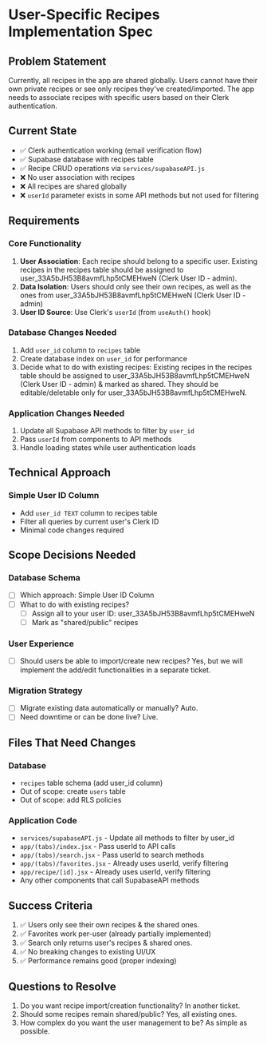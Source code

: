 # User-Specific Recipes Implementation Spec

## Problem Statement
Currently, all recipes in the app are shared globally. Users cannot have their own private recipes or see only recipes they've created/imported. The app needs to associate recipes with specific users based on their Clerk authentication.

## Current State
- ✅ Clerk authentication working (email verification flow)
- ✅ Supabase database with recipes table
- ✅ Recipe CRUD operations via `services/supabaseAPI.js`
- ❌ No user association with recipes
- ❌ All recipes are shared globally
- ❌ `userId` parameter exists in some API methods but not used for filtering

## Requirements

### Core Functionality
1. **User Association**: Each recipe should belong to a specific user. Existing recipes in the recipes table should be assigned to user_33A5bJH53B8avmfLhp5tCMEHweN (Clerk User ID - admin).
2. **Data Isolation**: Users should only see their own recipes, as well as the ones from user_33A5bJH53B8avmfLhp5tCMEHweN (Clerk User ID - admin)
3. **User ID Source**: Use Clerk's `userId` (from `useAuth()` hook)

### Database Changes Needed
1. Add `user_id` column to `recipes` table
2. Create database index on `user_id` for performance
3. Decide what to do with existing recipes: Existing recipes in the recipes table should be assigned to user_33A5bJH53B8avmfLhp5tCMEHweN (Clerk User ID - admin) & marked as shared. They should be editable/deletable only for user_33A5bJH53B8avmfLhp5tCMEHweN.

### Application Changes Needed
1. Update all Supabase API methods to filter by `user_id`
2. Pass `userId` from components to API methods
3. Handle loading states while user authentication loads

## Technical Approach

### Simple User ID Column
- Add `user_id TEXT` column to recipes table
- Filter all queries by current user's Clerk ID
- Minimal code changes required

## Scope Decisions Needed

### Database Schema
- [ ] Which approach: Simple User ID Column
- [ ] What to do with existing recipes?
  - [ ] Assign all to your user ID: user_33A5bJH53B8avmfLhp5tCMEHweN
  - [ ] Mark as "shared/public" recipes

### User Experience
- [ ] Should users be able to import/create new recipes? Yes, but we will implement the add/edit functionalities in a separate ticket.

### Migration Strategy
- [ ] Migrate existing data automatically or manually? Auto.
- [ ] Need downtime or can be done live? Live.

## Files That Need Changes

### Database
- `recipes` table schema (add user_id column)
- Out of scope: create `users` table
- Out of scope: add RLS policies

### Application Code
- `services/supabaseAPI.js` - Update all methods to filter by user_id
- `app/(tabs)/index.jsx` - Pass userId to API calls
- `app/(tabs)/search.jsx` - Pass userId to search methods
- `app/(tabs)/favorites.jsx` - Already uses userId, verify filtering
- `app/recipe/[id].jsx` - Already uses userId, verify filtering
- Any other components that call SupabaseAPI methods

## Success Criteria
1. ✅ Users only see their own recipes & the shared ones.
2. ✅ Favorites work per-user (already partially implemented)
3. ✅ Search only returns user's recipes & shared ones.
4. ✅ No breaking changes to existing UI/UX
5. ✅ Performance remains good (proper indexing)

## Questions to Resolve
1. Do you want recipe import/creation functionality? In another ticket.
2. Should some recipes remain shared/public? Yes, all existing ones.
3. How complex do you want the user management to be? As simple as possible.